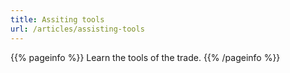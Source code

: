 ```yaml
---
title: Assiting tools
url: /articles/assisting-tools
---
```


{{% pageinfo %}}
Learn the tools of the trade.
{{% /pageinfo %}}
